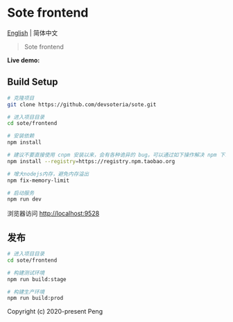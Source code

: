 # Sote frontend

[English](./README.md) | 简体中文

> Sote frontend

**Live demo:** 


## Build Setup

```bash
# 克隆项目
git clone https://github.com/devsoteria/sote.git

# 进入项目目录
cd sote/frontend

# 安装依赖
npm install

# 建议不要直接使用 cnpm 安装以来，会有各种诡异的 bug。可以通过如下操作解决 npm 下载速度慢的问题
npm install --registry=https://registry.npm.taobao.org

# 增大nodejs内存，避免内存溢出
npm fix-memory-limit

# 启动服务
npm run dev
```

浏览器访问 [http://localhost:9528](http://localhost:9528)

## 发布

```bash
# 进入项目目录
cd sote/frontend

# 构建测试环境
npm run build:stage

# 构建生产环境
npm run build:prod
```

Copyright (c) 2020-present Peng
